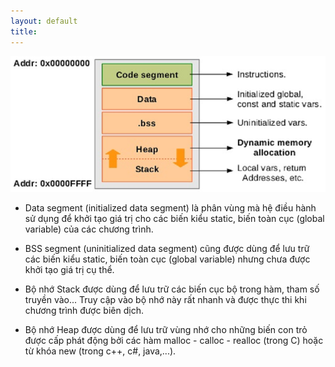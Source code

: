 ```yaml
---
layout: default
title: 
---
```

<img src="/docs/CC++/pics/0.png" alt="1" > 

- Data segment (initialized data segment) là phân vùng mà hệ điều hành sử dụng để khởi tạo giá trị cho các biến kiểu static, biến toàn cục (global variable) của các chương trình.

- BSS segment (uninitialized data segment) cũng được dùng để lưu trữ các biến kiểu static, biến toàn cục (global variable) nhưng chưa được khởi tạo giá trị cụ thể.

- Bộ nhớ Stack được dùng để lưu trữ các biến cục bộ trong hàm, tham số truyền vào... Truy cập vào bộ nhớ này rất nhanh và được thực thi khi chương trình được biên dịch.

- Bộ nhớ Heap được dùng để lưu trữ vùng nhớ cho những biến con trỏ được cấp phát động bởi các hàm malloc - calloc - realloc (trong C) hoặc từ khóa new (trong c++, c#, java,...).